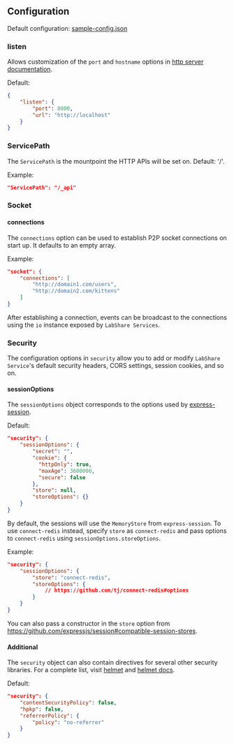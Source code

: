 ## Configuration

Default configuration: [sample-config.json](../sample-config.json)

### listen

Allows customization of the `port` and `hostname` options in [http server documentation](https://nodejs.org/api/http.html#http_server_listen_port_hostname_backlog_callback).

Default:
```json
{
    "listen": {
        "port": 8000,
        "url": "http://localhost"
    }
}
```

### ServicePath

The `ServicePath` is the mountpoint the HTTP APIs will be set on. Default: '/'.

Example:
```json
"ServicePath": "/_api"
```

### Socket

#### connections

The `connections` option can be used to establish P2P socket connections on start up. It defaults to an empty array.

Example:
```json
"socket": {
    "connections": [
        "http://domain1.com/users",
        "http://domain2.com/kittens"
    ]
}
```

After establishing a connection, events can be broadcast to the connections using the `io` instance exposed by `LabShare Services`.

### Security

The configuration options in `security` allow you to add or modify `LabShare Service`'s default security headers, CORS settings, session cookies, and so on.

#### sessionOptions

The `sessionOptions` object corresponds to the options used by [express-session](https://www.npmjs.com/package/express-session#options).

Default:
```json
"security": {
    "sessionOptions": {
        "secret": "",
        "cookie": {
          "httpOnly": true,
          "maxAge": 3600000,
          "secure": false
        },
        "store": null,
        "storeOptions": {}
    }
}
```

By default, the sessions will use the `MemoryStore` from `express-session`. To use `connect-redis` instead, specify `store` as
`connect-redis` and pass options to `connect-redis` using `sessionOptions.storeOptions`.

Example:
```json
"security": {
    "sessionOptions": {
        "store": "connect-redis",
        "storeOptions": {
            // https://github.com/tj/connect-redis#options
        }
    }
}
```

You can also pass a constructor in the `store` option from https://github.com/expressjs/session#compatible-session-stores.

#### Additional

The `security` object can also contain directives for several other security libraries. For a complete list, visit [helmet](https://www.npmjs.com/package/helmet#how-it-works) and [helmet docs](https://helmetjs.github.io/docs/).

Default:
```json
"security": {
    "contentSecurityPolicy": false,
    "hpkp": false,
    "referrerPolicy": {
        "policy": "no-referrer"
    }
}
```